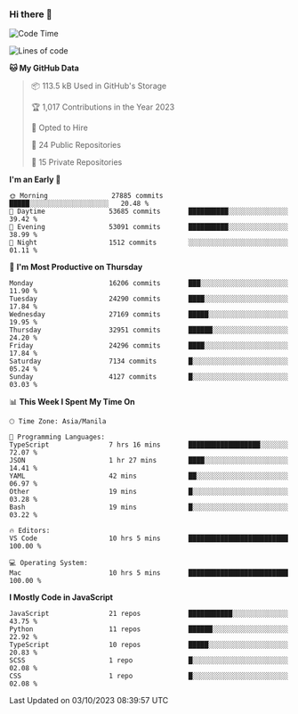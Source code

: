 ### Hi there 👋

<!--START_SECTION:waka-->
![Code Time](http://img.shields.io/badge/Code%20Time-394%20hrs%2040%20mins-blue)

![Lines of code](https://img.shields.io/badge/From%20Hello%20World%20I%27ve%20Written-58.8%20million%20lines%20of%20code-blue)

**🐱 My GitHub Data** 

> 📦 113.5 kB Used in GitHub's Storage 
 > 
> 🏆 1,017 Contributions in the Year 2023
 > 
> 💼 Opted to Hire
 > 
> 📜 24 Public Repositories 
 > 
> 🔑 15 Private Repositories 
 > 
**I'm an Early 🐤** 

```text
🌞 Morning                27885 commits       █████░░░░░░░░░░░░░░░░░░░░   20.48 % 
🌆 Daytime                53685 commits       ██████████░░░░░░░░░░░░░░░   39.42 % 
🌃 Evening                53091 commits       ██████████░░░░░░░░░░░░░░░   38.99 % 
🌙 Night                  1512 commits        ░░░░░░░░░░░░░░░░░░░░░░░░░   01.11 % 
```
📅 **I'm Most Productive on Thursday** 

```text
Monday                   16206 commits       ███░░░░░░░░░░░░░░░░░░░░░░   11.90 % 
Tuesday                  24290 commits       ████░░░░░░░░░░░░░░░░░░░░░   17.84 % 
Wednesday                27169 commits       █████░░░░░░░░░░░░░░░░░░░░   19.95 % 
Thursday                 32951 commits       ██████░░░░░░░░░░░░░░░░░░░   24.20 % 
Friday                   24296 commits       ████░░░░░░░░░░░░░░░░░░░░░   17.84 % 
Saturday                 7134 commits        █░░░░░░░░░░░░░░░░░░░░░░░░   05.24 % 
Sunday                   4127 commits        █░░░░░░░░░░░░░░░░░░░░░░░░   03.03 % 
```


📊 **This Week I Spent My Time On** 

```text
🕑︎ Time Zone: Asia/Manila

💬 Programming Languages: 
TypeScript               7 hrs 16 mins       ██████████████████░░░░░░░   72.07 % 
JSON                     1 hr 27 mins        ████░░░░░░░░░░░░░░░░░░░░░   14.41 % 
YAML                     42 mins             ██░░░░░░░░░░░░░░░░░░░░░░░   06.97 % 
Other                    19 mins             █░░░░░░░░░░░░░░░░░░░░░░░░   03.28 % 
Bash                     19 mins             █░░░░░░░░░░░░░░░░░░░░░░░░   03.22 % 

🔥 Editors: 
VS Code                  10 hrs 5 mins       █████████████████████████   100.00 % 

💻 Operating System: 
Mac                      10 hrs 5 mins       █████████████████████████   100.00 % 
```

**I Mostly Code in JavaScript** 

```text
JavaScript               21 repos            ███████████░░░░░░░░░░░░░░   43.75 % 
Python                   11 repos            ██████░░░░░░░░░░░░░░░░░░░   22.92 % 
TypeScript               10 repos            █████░░░░░░░░░░░░░░░░░░░░   20.83 % 
SCSS                     1 repo              █░░░░░░░░░░░░░░░░░░░░░░░░   02.08 % 
CSS                      1 repo              █░░░░░░░░░░░░░░░░░░░░░░░░   02.08 % 
```




 Last Updated on 03/10/2023 08:39:57 UTC
<!--END_SECTION:waka-->
